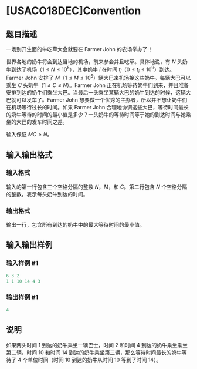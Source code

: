 # [USACO18DEC]Convention

## 题目描述

一场别开生面的牛吃草大会就要在 Farmer John 的农场举办了！

世界各地的奶牛将会到达当地的机场，前来参会并且吃草。具体地说，有 $N$ 头奶牛到达了机场（$1\le N\le 10^5$），其中奶牛 $i$ 在时间 $t_i$（$0\le t_i\le 10^9$）到达。Farmer John 安排了 $M$（$1\le M\le 10^5$）辆大巴来机场接这些奶牛。每辆大巴可以乘坐 $C$ 头奶牛（$1\le C\le N$）。Farmer John 正在机场等待奶牛们到来，并且准备安排到达的奶牛们乘坐大巴。当最后一头乘坐某辆大巴的奶牛到达的时候，这辆大巴就可以发车了。Farmer John 想要做一个优秀的主办者，所以并不想让奶牛们在机场等待过长的时间。如果 Farmer John 合理地协调这些大巴，等待时间最长的奶牛等待的时间的最小值是多少？一头奶牛的等待时间等于她的到达时间与她乘坐的大巴的发车时间之差。

输入保证 $MC\ge N$。

## 输入输出格式

### 输入格式

输入的第一行包含三个空格分隔的整数 $N$，$M$，和 $C$。第二行包含 $N$ 个空格分隔的整数，表示每头奶牛到达的时间。

### 输出格式

输出一行，包含所有到达的奶牛中的最大等待时间的最小值。

## 输入输出样例

### 输入样例 #1

```cpp
6 3 2
1 1 10 14 4 3
```


### 输出样例 #1

```cpp
4
```


## 说明

如果两头时间 $1$ 到达的奶牛乘坐一辆巴士，时间 $2$ 和时间 $4$ 到达的奶牛乘坐乘坐第二辆，时间 $10$ 和时间 $14$ 到达的奶牛乘坐第三辆，那么等待时间最长的奶牛等待了 $4$ 个单位时间（时间 $10$ 到达的奶牛从时间 $10$ 等到了时间 $14$）。

